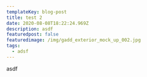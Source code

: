 ```yaml
---
templateKey: blog-post
title: test 2
date: 2020-08-08T18:22:24.969Z
description: asdf
featuredpost: false
featuredimage: /img/gadd_exterior_mock_up_002.jpg
tags:
  - adsf
---
```

asdf